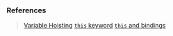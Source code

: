 ### References
> [Variable Hoisting](https://developer.mozilla.org/en-US/docs/Glossary/Hoisting)
> [`this` keyword](https://developer.mozilla.org/en-US/docs/Web/JavaScript/Reference/Operators/this)
> [`this` and bindings](https://gist.github.com/zcaceres/2a4ac91f9f42ec0ef9cd0d18e4e71262)

